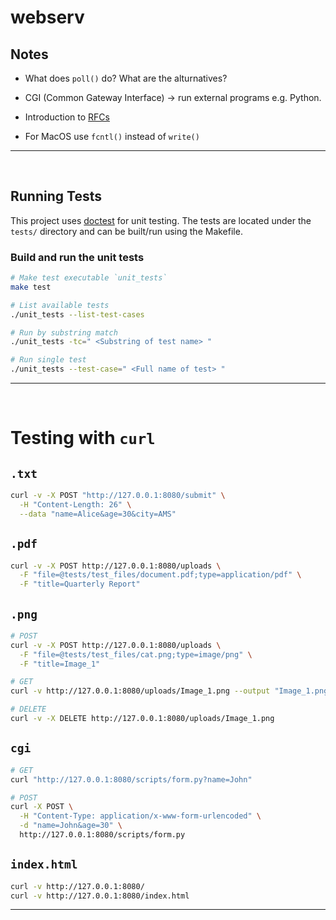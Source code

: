 # webserv

## Notes

- What does `poll()` do? What are the alturnatives?

- CGI (Common Gateway Interface) -> run external programs e.g. Python.

- Introduction to [RFCs](https://www.ietf.org/process/rfcs/#introduction)

- For MacOS use `fcntl()` instead of `write()`

---

<br/>



## Running Tests

This project uses [doctest](https://github.com/doctest/doctest) for unit testing. The tests are located under the `tests/` directory and can be built/run using the Makefile.

### Build and run the unit tests

```bash
# Make test executable `unit_tests`
make test

# List available tests
./unit_tests --list-test-cases

# Run by substring match
./unit_tests -tc=" <Substring of test name> "

# Run single test
./unit_tests --test-case=" <Full name of test> "
```

---

<br/>


# Testing with `curl`

## `.txt`

```bash
curl -v -X POST "http://127.0.0.1:8080/submit" \
  -H "Content-Length: 26" \
  --data "name=Alice&age=30&city=AMS"
```

## `.pdf`

```bash
curl -v -X POST http://127.0.0.1:8080/uploads \
  -F "file=@tests/test_files/document.pdf;type=application/pdf" \
  -F "title=Quarterly Report"
```

## `.png`

```bash
# POST
curl -v -X POST http://127.0.0.1:8080/uploads \
  -F "file=@tests/test_files/cat.png;type=image/png" \
  -F "title=Image_1"

# GET
curl -v http://127.0.0.1:8080/uploads/Image_1.png --output "Image_1.png"

# DELETE
curl -v -X DELETE http://127.0.0.1:8080/uploads/Image_1.png
```

## `cgi`

```bash
# GET
curl "http://127.0.0.1:8080/scripts/form.py?name=John"

# POST
curl -X POST \
  -H "Content-Type: application/x-www-form-urlencoded" \
  -d "name=John&age=30" \
  http://127.0.0.1:8080/scripts/form.py
```


## `index.html`

```bash
curl -v http://127.0.0.1:8080/
curl -v http://127.0.0.1:8080/index.html
```

---

<br/>
